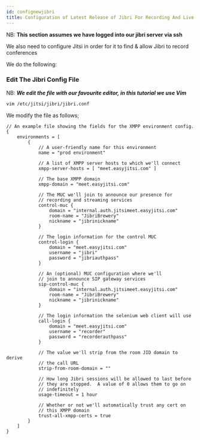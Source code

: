 ```yaml
---
id: confignewjibri
title: Configuration of Latest Release of Jibri For Recording And Live Streaming
---
```


NB: **This section assumes we have logged into our jibri server via ssh**

We also need to configure Jitsi in order for it to find & allow Jibri to record conferences

We do the following:

### Edit The Jibri Config File

NB: **_We edit the file with our favourite editor, in this tutorial we use Vim_**

```bash
vim /etc/jitsi/jibri/jibri.conf
```

We modify the file as follows;

```hocon
// An example file showing the fields for the XMPP environment config.
{
    environments = [
        {
            // A user-friendly name for this environment
            name = "prod environment"

            // A list of XMPP server hosts to which we'll connect
            xmpp-server-hosts = [ "meet.easyjitsi.com" ]

            // The base XMPP domain
            xmpp-domain = "meet.easyjitsi.com"

            // The MUC we'll join to announce our presence for
            // recording and streaming services
            control-muc {
                domain = "internal.auth.jitsimeet.easyjitsi.com"
                room-name = "JibriBrewery"
                nickname = "jibrinickname"
            }

            // The login information for the control MUC
            control-login {
                domain = "meet.easyjitsi.com"
                username = "jibri"
                password = "jibriauthpass"
            }

            // An (optional) MUC configuration where we'll
            // join to announce SIP gateway services
            sip-control-muc {
                domain = "internal.auth.jitsimeet.easyjitsi.com"
                room-name = "JibriBrewery"
                nickname = "jibrinickname"
            }

            // The login information the selenium web client will use
            call-login {
                domain = "meet.easyjitsi.com"
                username = "recorder"
                password = "recorderauthpass"
            }

            // The value we'll strip from the room JID domain to derive
            // the call URL
            strip-from-room-domain = ""

            // How long Jibri sessions will be allowed to last before
            // they are stopped.  A value of 0 allows them to go on
            // indefinitely
            usage-timeout = 1 hour

            // Whether or not we'll automatically trust any cert on
            // this XMPP domain
            trust-all-xmpp-certs = true
        }
    ]
}

```
